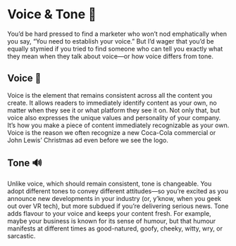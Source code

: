 # Voice & Tone 💎

You’d be hard pressed to find a marketer who won’t nod emphatically when you say, “You need to establish your voice.” But I’d wager that you’d be equally stymied if you tried to find someone who can tell you exactly what they mean when they talk about voice—or how voice differs from tone.

## Voice 🎤

Voice is the element that remains consistent across all the content you create. It allows readers to immediately identify content as your own, no matter when they see it or what platform they see it on.
Not only that, but voice also expresses the unique values and personality of your company. It’s how you make a piece of content immediately recognizable as your own. Voice is the reason we often recognize a new Coca-Cola commercial or John Lewis’ Christmas ad even before we see the logo.

## Tone 🔊

Unlike voice, which should remain consistent, tone is changeable. You adopt different tones to convey different attitudes—so you’re excited as you announce new developments in your industry (or, y’know, when you geek out over VR tech), but more subdued if you’re delivering serious news. Tone adds flavour to your voice and keeps your content fresh. For example, maybe your business is known for its sense of humour, but that humour manifests at different times as good-natured, goofy, cheeky, witty, wry, or sarcastic.
